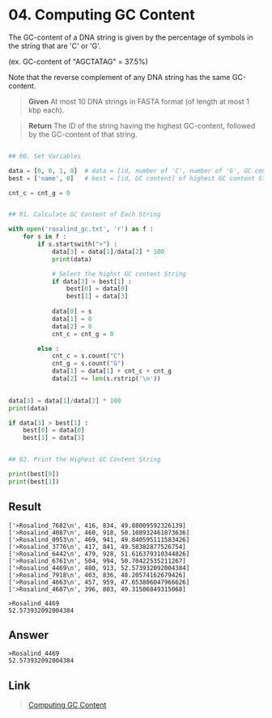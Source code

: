 # 04. Computing GC Content

The GC-content of a DNA string is given by the percentage of symbols in the string that are 'C' or 'G'. 

(ex. GC-content of "AGCTATAG" = 37.5%)

Note that the reverse complement of any DNA string has the same GC-content.


> **Given**
> At most 10 DNA strings in FASTA format (of length at most 1 kbp each).

> **Return**
> The ID of the string having the highest GC-content, followed by the GC-content of that string.
 
```python

## 00. Set Variables

data = [0, 0, 1, 0]  # data = [id, number of 'C', number of 'G', GC content]
best = ['name', 0]   # best = [id, GC content] of highest GC content String 

cnt_c = cnt_g = 0


## 01. Calculate GC Content of Each String 

with open('rosalind_gc.txt', 'r') as f :
    for s in f :      
        if s.startswith(">") :
            data[3] = data[1]/data[2] * 100
            print(data)

            # Select the highst GC content String
            if data[3] > best[1] :
                best[0] = data[0]
                best[1] = data[3]
                
            data[0] = s
            data[1] = 0
            data[2] = 0
            cnt_c = cnt_g = 0

        else :
            cnt_c = s.count("C")
            cnt_g = s.count("G")
            data[1] = data[1] + cnt_c + cnt_g
            data[2] += len(s.rstrip('\n'))
           

data[3] = data[1]/data[2] * 100
print(data)

if data[3] > best[1] :
    best[0] = data[0]
    best[1] = data[3]


## 02. Print the Highest GC Content String

print(best[0])
print(best[1])
```

## Result

~~~
['>Rosalind_7682\n', 416, 834, 49.88009592326139]
['>Rosalind_4087\n', 460, 918, 50.108932461873636]
['>Rosalind_0953\n', 469, 941, 49.840595111583426]
['>Rosalind_3776\n', 417, 841, 49.58382877526754]
['>Rosalind_6442\n', 479, 928, 51.616379310344826]
['>Rosalind_6761\n', 504, 994, 50.70422535211267]
['>Rosalind_4469\n', 480, 913, 52.573932092004384]
['>Rosalind_7918\n', 403, 836, 48.20574162679426]
['>Rosalind_4663\n', 457, 959, 47.653806047966626]
['>Rosalind_4687\n', 396, 803, 49.31506849315068]

>Rosalind_4469
52.573932092004384
~~~

## Answer

~~~
>Rosalind_4469
52.573932092004384
~~~


## Link

> [Computing GC Content](http://rosalind.info/problems/gc/)
